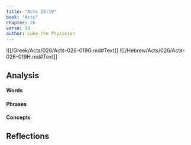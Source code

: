 ```yaml
---
title: "Acts 26:19"
book: "Acts"
chapter: 26
verse: 19
author: Luke the Physician
---
```

![[/Greek/Acts/026/Acts-026-019G.md#Text]]
![[/Hebrew/Acts/026/Acts-026-019H.md#Text]]

## Analysis

#### Words

#### Phrases

#### Concepts

## Reflections
